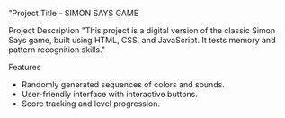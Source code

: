 "Project Title - SIMON SAYS GAME

Project Description
"This project is a digital version of the classic Simon Says game, built using HTML, CSS, and JavaScript. It tests memory and pattern recognition skills."

Features
- Randomly generated sequences of colors and sounds.
- User-friendly interface with interactive buttons.
- Score tracking and level progression.

